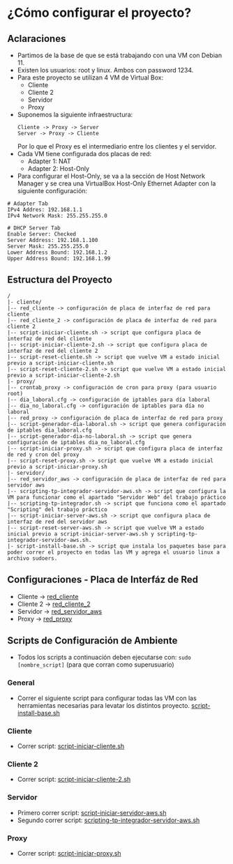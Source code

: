 # ¿Cómo configurar el proyecto?
## Aclaraciones
* Partimos de la base de que se está trabajando con una VM con Debian 11.
* Existen los usuarios: root y linux. Ambos con password 1234.
* Para este proyecto se utilizan 4 VM de Virtual Box:
  * Cliente
  * Cliente 2
  * Servidor
  * Proxy
* Suponemos la siguiente infraestructura:
  ```
  Cliente -> Proxy -> Server
  Server -> Proxy -> Cliente
  ```
  Por lo que el Proxy es el intermediario entre los clientes y el servidor.
* Cada VM tiene configurada dos placas de red:
  * Adapter 1: NAT
  * Adapter 2: Host-Only
* Para configurar el Host-Only, se va a la sección de Host Network Manager y se crea una VirtualBox Host-Only Ethernet Adapter con la siguiente configuración:
```
# Adapter Tab
IPv4 Addres: 192.168.1.1
IPv4 Network Mask: 255.255.255.0

# DHCP Server Tab
Enable Server: Checked
Server Address: 192.168.1.100
Server Mask: 255.255.255.0
Lower Address Bound: 192.168.1.2
Upper Address Bound: 192.168.1.99
```

## Estructura del Proyecto
```
/
|- cliente/
|-- red_cliente -> configuración de placa de interfaz de red para cliente
|-- red_cliente_2 -> configuración de placa de interfaz de red para cliente 2
|-- script-iniciar-cliente.sh -> script que configura placa de interfaz de red del cliente
|-- script-iniciar-cliente-2.sh -> script que configura placa de interfaz de red del cliente 2
|-- script-reset-cliente.sh -> script que vuelve VM a estado inicial previo a script-iniciar-cliente.sh
|-- script-reset-cliente-2.sh -> script que vuelve VM a estado inicial previo a script-iniciar-cliente-2.sh
|- proxy/
|-- crontab_proxy -> configuración de cron para proxy (para usuario root)
|-- dia_laboral.cfg -> configuración de iptables para día laboral
|-- dia_no_laboral.cfg -> configuración de iptables para día no laboral
|-- red_proxy -> configuración de placa de interfaz de red para proxy
|-- script-generador-dia-laboral.sh -> script que genera configuración de iptables dia_laboral.cfg
|-- script-generador-dia-no-laboral.sh -> script que genera configuración de iptables dia_no_laboral.cfg
|-- script-iniciar-proxy.sh -> script que configura placa de interfaz de red y cron del proxy
|-- script-reset-proxy.sh -> script que vuelve VM a estado inicial previo a script-iniciar-proxy.sh
|- servidor/
|-- red_servidor_aws -> configuración de placa de interfaz de red para servidor aws
|-- scripting-tp-integrador-servidor-aws.sh -> script que configura la VM para funcionar como el apartado "Servidor Web" del trabajo práctico
|-- scripting-tp-integrador.sh -> script que funciona como el apartado "Scripting" del trabajo práctico
|-- script-iniciar-server-aws.sh -> script que configura placa de interfaz de red del servidor aws
|-- script-reset-server-aws.sh -> script que vuelve VM a estado inicial previo a script-iniciar-server-aws.sh y scripting-tp-integrador-servidor-aws.sh.
|- script-install-base.sh -> script que instala los paquetes base para poder correr el proyecto en todas las VM y agrega el usuario linux a archivo sudoers.
```

## Configuraciones - Placa de Interfáz de Red
* Cliente -> [red_cliente](https://github.com/andresbiso/up-2022-1c-computacion-aplicada/blob/main/cliente/red_cliente)
* Cliente 2 -> [red_cliente_2](https://github.com/andresbiso/up-2022-1c-computacion-aplicada/blob/main/cliente/red_cliente_2)
* Servidor -> [red_servidor_aws](https://github.com/andresbiso/up-2022-1c-computacion-aplicada/blob/main/servidor-aws/red_servidor_aws)
* Proxy -> [red_proxy](https://github.com/andresbiso/up-2022-1c-computacion-aplicada/blob/main/proxy/red_proxy)


## Scripts de Configuración de Ambiente
* Todos los scripts a continuación deben ejecutarse con: `sudo [nombre_script]` (para que corran como superusuario)

### General
* Correr el siguiente script para configurar todas las VM con las herramientas necesarias para levatar los distintos proyecto.
[script-install-base.sh](https://github.com/andresbiso/up-2022-1c-computacion-aplicada/blob/main/script-install-base.sh)

### Cliente
* Correr script: [script-iniciar-cliente.sh](https://github.com/andresbiso/up-2022-1c-computacion-aplicada/blob/main/cliente/script-iniciar-cliente.sh)

### Cliente 2
* Correr script: [script-iniciar-cliente-2.sh](https://github.com/andresbiso/up-2022-1c-computacion-aplicada/blob/main/cliente/script-iniciar-cliente-2.sh)

### Servidor
* Primero correr script: [script-iniciar-servidor-aws.sh](https://github.com/andresbiso/up-2022-1c-computacion-aplicada/blob/main/servidor-aws/script-iniciar-servidor-aws.sh)
* Segundo correr script: [scripting-tp-integrador-servidor-aws.sh](https://github.com/andresbiso/up-2022-1c-computacion-aplicada/blob/main/servidor-aws/scripting-tp-integrador-servidor-aws.sh) 

### Proxy
- Correr script: [script-iniciar-proxy.sh](https://github.com/andresbiso/up-2022-1c-computacion-aplicada/blob/main/proxy/script-iniciar-proxy.sh)
